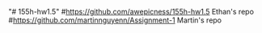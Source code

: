 "# 155h-hw1.5"
#https://github.com/awepicness/155h-hw1.5  Ethan's repo
#https://github.com/martinnguyenn/Assignment-1 Martin's repo

